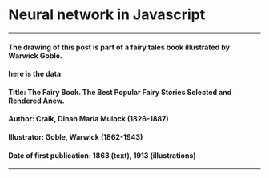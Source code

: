 # Neural network in Javascript





----

#### The drawing of this post is part of a fairy tales book  illustrated by Warwick Goble.

#### here is the data: 

#### Title: The Fairy Book. The Best Popular Fairy Stories Selected and Rendered Anew.
#### Author: Craik, Dinah Maria Mulock (1826-1887)
#### Illustrator: Goble, Warwick (1862-1943)
#### Date of first publication: 1863 (text), 1913 (illustrations)


----


